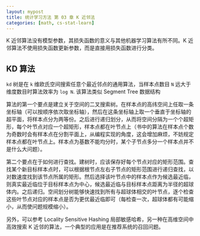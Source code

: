 ```yaml
---
layout: mypost
title: 统计学习方法 第 03 章 K 近邻法
categories: [math, cs-stat-learn]
---
```


K 近邻算法没有模型参数，其损失函数的意义与其他机器学习算法有所不同。K 近邻算法不使用损失函数更新参数，而是直接用损失函数进行分类。

## KD 算法

`kd` 树是在 `k` 维欧氏空间搜索任意个最近邻点的通用算法，当样本点数目 `N` 远大于维度数目时算法效率为 `log N`. 该算法类似 Segment Tree 数据结构

算法的第一个要点是建立关于空间的二叉搜索树。在样本点的高纬空间上任取一条坐标轴（可以按顺序依次取坐标轴），然后在这条坐标轴上取一个垂直于坐标轴的超平面，将样本点分为两等份。之后进行递归划分，从而将空间分隔为一个个超矩形，每个叶节点对应一个超矩形，样本点都在叶节点上（书中的算法在样本点个数为奇数时会有样本点在分割平面上，从编程实现的角度，这会增加麻烦，不妨规定样本点都在叶节点上。样本点为基数不能均分时，某个子节点多分一个样本点并不是什么大问题）。

第二个要点在于如何进行查找。建树时，应该保存好每个节点对应的矩形范围。查找某个新目标样本点时，可以根据根节点左右子节点的矩形范围进行递归查找，以对数速度找到该节点所属的矩形。然后选择该叶节点中的样本点作为候选最近临，则真实最近临位于目标样本点为中心，候选最近临与目标样本点距离为半径的超球体内。之后递归。空间划分树能够快速找到所有与超球体相交的叶节点，逐个检查这些叶节点对应的样本点是否为更优最近临即可（每检查一次，超球体都有可能缩小，从而使问题规模缩小）。

另外，可以参考 Locality Sensitive Hashing 局部敏感哈希，另一种在高维空间中高效搜索 K 近邻的算法，一个典型的应用是在推荐系统的召回问题。
